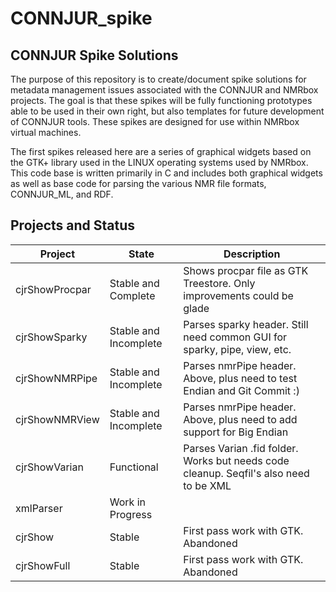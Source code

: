 # CONNJUR_spike

## CONNJUR Spike Solutions

The purpose of this repository is to create/document spike solutions for metadata management issues associated with the CONNJUR and NMRbox projects.  The goal is that these spikes will be fully functioning prototypes able to be used in their own right, but also templates for future development of CONNJUR tools. These spikes are designed for use within NMRbox virtual machines.

The first spikes released here are a series of graphical widgets based on the GTK+ library used in the LINUX operating systems used by NMRbox.  This code base is written primarily in C and includes both graphical widgets as well as base code for parsing the various NMR file formats, CONNJUR_ML, and RDF.   

## Projects and Status

| Project  | State | Description |
| ------------- | ------------- | ------------- |
| cjrShowProcpar  | Stable and Complete | Shows procpar file as GTK Treestore.  Only improvements could be glade |
| cjrShowSparky  | Stable and Incomplete | Parses sparky header.  Still need common GUI for sparky, pipe, view, etc. |
| cjrShowNMRPipe  | Stable and Incomplete | Parses nmrPipe header.  Above, plus need to test Endian and Git Commit :) |
| cjrShowNMRView  | Stable and Incomplete | Parses nmrPipe header.  Above, plus need to add support for Big Endian |
| cjrShowVarian  | Functional | Parses Varian .fid folder.  Works but needs code cleanup.  Seqfil's also need to be XML |
| xmlParser | Work in Progress | |
| cjrShow | Stable | First pass work with GTK.  Abandoned |
| cjrShowFull | Stable | First pass work with GTK.  Abandoned |
